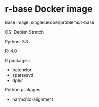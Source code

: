 # r-base Docker image

Base image: singlecellopenproblems/r-base

OS: Debian Stretch

Python: 3.8

R: 4.0

R packages:

* batchelor
* sparsesvd
* dplyr

Python packages:

* harmonic-alignment
